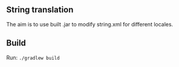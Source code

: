 ## String translation
The aim is to use built .jar to modify string.xml for different locales.

## Build
Run: `./gradlew build`
